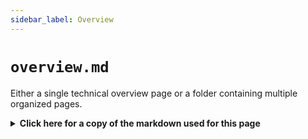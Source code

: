 ```yaml
---
sidebar_label: Overview
---
```


# `overview.md`

Either a single technical overview page or a folder containing multiple organized pages.

<details>
  <summary><b>Click here for a copy of the markdown used for this page</b></summary>
``````

# Overview

## Introduction
[Provide a brief introduction to the system or project]

## Key Features

- **Key feature 1:** Explanation of key feature 1
- **Key feature 2:** Explanation of key feature 2
- **Key feature 3:** Explanation of key feature 3

## System Architecture
[Describe the high-level architecture of the system, you may choose to summarize each component with more details stored in a seperate markdown file within the `/docs/overview/` folder]

## Repository Structure

[Describe the repository, how it is organized, what are the components, and how does this reflects the overall system architecture]

``````
</details>

# Overview

## Introduction
[Provide a brief introduction to the system or project]

## Key Features

- **Key feature 1:** Explanation of key feature 1
- **Key feature 2:** Explanation of key feature 2
- **Key feature 3:** Explanation of key feature 3

## Technology Stack

- **Tech used 1:** Explanation of tech used
- **Tech used 2:** Explanation of tech used
- **Tech used 3:** Explanation of tech used

## System Architecture
[Describe the high-level architecture of the system, you may choose to summarize each component with more details stored in a seperate markdown file within the `/docs/overview/` folder]

:::tip

To help illustrate the repo structure use following resource: https://tree.nathanfriend.io/

:::

## Repository Structure

[Describe the repository, how it is organized, what are the components, and how does this reflects the overall system architecture]




